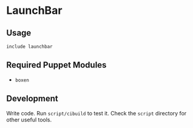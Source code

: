 # LaunchBar

## Usage

```puppet
include launchbar
```

## Required Puppet Modules

* `boxen`

## Development

Write code. Run `script/cibuild` to test it. Check the `script`
directory for other useful tools.